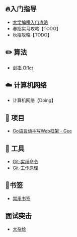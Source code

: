 ## 🔥入门指导
- [大学编程入门攻略](./docs/newbie.md)
- 春招实习攻略【TODO】
- 秋招攻略【TODO】

## ✏️ 算法

- [剑指 Offer](./docs/code.md)

## ☁️ 计算机网络
- 计算机网络【Doing】

## 📔 项目

- [Go语言动手写Web框架 - Gee](./docs/go-web.md)

## 🔧 工具

- [Git-实用命令](./docs/git-base.md)
- [Git-工作原理](./docs/git-work.md)


## 🔖书签
- [常用书签](./docs/tool.md)

## 面试突击
- [大杂烩](./docs/interview.md)
